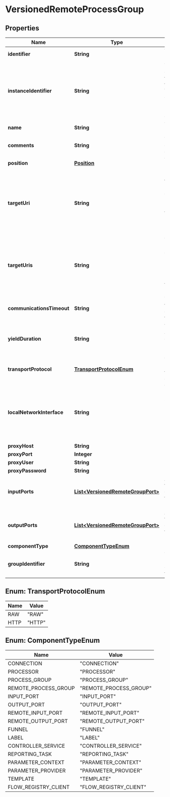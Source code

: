 
# VersionedRemoteProcessGroup

## Properties
Name | Type | Description | Notes
------------ | ------------- | ------------- | -------------
**identifier** | **String** | The component&#39;s unique identifier |  [optional]
**instanceIdentifier** | **String** | The instance ID of an existing component that is described by this VersionedComponent, or null if this is not mapped to an instantiated component |  [optional]
**name** | **String** | The component&#39;s name |  [optional]
**comments** | **String** | The user-supplied comments for the component |  [optional]
**position** | [**Position**](Position.md) | The component&#39;s position on the graph |  [optional]
**targetUri** | **String** | [DEPRECATED] The target URI of the remote process group. If target uri is not set, but uris are set, then returns the first uri in the uris. If neither target uri nor uris are set, then returns null. |  [optional]
**targetUris** | **String** | The target URIs of the remote process group. If target uris is not set but target uri is set, then returns the single target uri. If neither target uris nor target uri is set, then returns null. |  [optional]
**communicationsTimeout** | **String** | The time period used for the timeout when communicating with the target. |  [optional]
**yieldDuration** | **String** | When yielding, this amount of time must elapse before the remote process group is scheduled again. |  [optional]
**transportProtocol** | [**TransportProtocolEnum**](#TransportProtocolEnum) | The Transport Protocol that is used for Site-to-Site communications |  [optional]
**localNetworkInterface** | **String** | The local network interface to send/receive data. If not specified, any local address is used. If clustered, all nodes must have an interface with this identifier. |  [optional]
**proxyHost** | **String** |  |  [optional]
**proxyPort** | **Integer** |  |  [optional]
**proxyUser** | **String** |  |  [optional]
**proxyPassword** | **String** |  |  [optional]
**inputPorts** | [**List&lt;VersionedRemoteGroupPort&gt;**](VersionedRemoteGroupPort.md) | A Set of Input Ports that can be connected to, in order to send data to the remote NiFi instance |  [optional]
**outputPorts** | [**List&lt;VersionedRemoteGroupPort&gt;**](VersionedRemoteGroupPort.md) | A Set of Output Ports that can be connected to, in order to pull data from the remote NiFi instance |  [optional]
**componentType** | [**ComponentTypeEnum**](#ComponentTypeEnum) |  |  [optional]
**groupIdentifier** | **String** | The ID of the Process Group that this component belongs to |  [optional]


<a name="TransportProtocolEnum"></a>
## Enum: TransportProtocolEnum
Name | Value
---- | -----
RAW | &quot;RAW&quot;
HTTP | &quot;HTTP&quot;


<a name="ComponentTypeEnum"></a>
## Enum: ComponentTypeEnum
Name | Value
---- | -----
CONNECTION | &quot;CONNECTION&quot;
PROCESSOR | &quot;PROCESSOR&quot;
PROCESS_GROUP | &quot;PROCESS_GROUP&quot;
REMOTE_PROCESS_GROUP | &quot;REMOTE_PROCESS_GROUP&quot;
INPUT_PORT | &quot;INPUT_PORT&quot;
OUTPUT_PORT | &quot;OUTPUT_PORT&quot;
REMOTE_INPUT_PORT | &quot;REMOTE_INPUT_PORT&quot;
REMOTE_OUTPUT_PORT | &quot;REMOTE_OUTPUT_PORT&quot;
FUNNEL | &quot;FUNNEL&quot;
LABEL | &quot;LABEL&quot;
CONTROLLER_SERVICE | &quot;CONTROLLER_SERVICE&quot;
REPORTING_TASK | &quot;REPORTING_TASK&quot;
PARAMETER_CONTEXT | &quot;PARAMETER_CONTEXT&quot;
PARAMETER_PROVIDER | &quot;PARAMETER_PROVIDER&quot;
TEMPLATE | &quot;TEMPLATE&quot;
FLOW_REGISTRY_CLIENT | &quot;FLOW_REGISTRY_CLIENT&quot;



